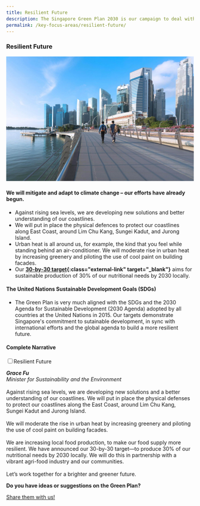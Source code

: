 ```yaml
---
title: Resilient Future
description: The Singapore Green Plan 2030 is our campaign to deal with climate change, which will last into the next century. Learn how we are starting our preparations to build a Resilient Future for Singapore. 
permalink: /key-focus-areas/resilient-future/
---
```


### Resilient Future

![Resilient Future](/images/framework/framework_resilientfuture.jpg)

#### We will mitigate and adapt to climate change – our efforts have already begun. 

- Against rising sea levels, we are developing new solutions and better understanding of our coastlines.
- We will put in place the physical defences to protect our coastlines along East Coast, around Lim Chu Kang, Sungei Kadut, and Jurong Island. 
- Urban heat is all around us, for example, the kind that you feel while standing behind an air-conditioner. We will moderate rise in urban heat by increasing greenery and piloting the use of cool paint on building facades.
- Our **[30-by-30 target](https://www.sfa.gov.sg/docs/default-source/default-document-library/sfa-mewr-joint-media-release_30x30-express.pdf){:class="external-link" target="_blank"}** aims for sustainable production of 30% of our nutritional needs by 2030 locally.

#### The United Nations Sustainable Development Goals (SDGs)

- The Green Plan is very much aligned with the SDGs and the 2030 Agenda for Sustainable Development (2030 Agenda) adopted by all countries at the United Nations in 2015. Our targets demonstrate Singapore's commitment to sutainable development, in sync with international efforts and the global agenda to build a more resilient future.

#### Complete Narrative

<div>
	<input type="checkbox" id="title1"  /><label for="title1">Resilient Future</label>
	<div class="accordion-content">
		<p><i><strong>Grace Fu</strong></i><br/>
			<i>Minister for Sustainability and the Environment</i><br/><br/>
			Against rising sea levels, we are developing new solutions and a better understanding of our coastlines. We will put in place the physical defenses to protect our coastlines along the East Coast, around Lim Chu Kang, Sungei Kadut and Jurong Island. <br/><br/>
			We will moderate the rise in urban heat by increasing greenery and piloting the use of cool paint on building facades.<br/><br/>
			We are increasing local food production, to make our food supply more resilient. We have announced our 30-by-30 target—to produce 30% of our nutritional needs by 2030 locally. We will do this in partnership with a vibrant agri-food industry and our communities.<br/><br/>
			Let’s work together for a brighter and greener future. 
		</p>
	</div>
</div>

**Do you have ideas or suggestions on the Green Plan?**

<a href="https://form.gov.sg/6013d365bedd790011bb9c86" class="front-page-cta bp-sec-button margin--top padding--bottom" target="_blank">
	<span>Share them with us!</span>
	<i class="sgds-icon sgds-icon-arrow-right is-size-4" aria-hidden="true"></i>
</a>